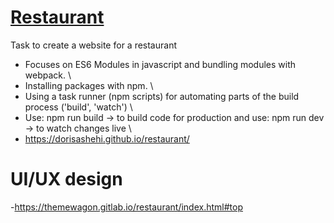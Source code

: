 # [Restaurant](https://dorisashehi.github.io/restaurant/)

Task to create a website for a restaurant

- Focuses on ES6 Modules in javascript and bundling modules with webpack. \
- Installing packages with npm. \
- Using a task runner (npm scripts) for automating parts of the build process ('build', 'watch') \
- Use: npm run build -> to build code for production and use: npm run dev -> to watch changes live \
- https://dorisashehi.github.io/restaurant/

# UI/UX design

-https://themewagon.gitlab.io/restaurant/index.html#top